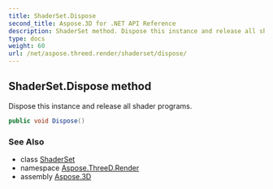 ```yaml
---
title: ShaderSet.Dispose
second_title: Aspose.3D for .NET API Reference
description: ShaderSet method. Dispose this instance and release all shader programs
type: docs
weight: 60
url: /net/aspose.threed.render/shaderset/dispose/
---
```

## ShaderSet.Dispose method

Dispose this instance and release all shader programs.

```csharp
public void Dispose()
```

### See Also

* class [ShaderSet](../)
* namespace [Aspose.ThreeD.Render](../../../aspose.threed.render/)
* assembly [Aspose.3D](../../../)


